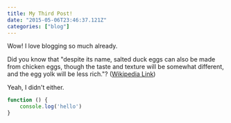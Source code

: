 ```yaml
---
title: My Third Post!
date: "2015-05-06T23:46:37.121Z"
categories: ["blog"]
---
```


Wow! I love blogging so much already.

Did you know that "despite its name, salted duck eggs can also be made from
chicken eggs, though the taste and texture will be somewhat different, and the
egg yolk will be less rich."?
([Wikipedia Link](http://en.wikipedia.org/wiki/Salted_duck_egg))

Yeah, I didn't either.

```js
function () {
	console.log('hello')
}
```
